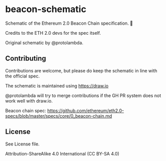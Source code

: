 # beacon-schematic

Schematic of the Ethereum 2.0 Beacon Chain specification. :rocket:

Credits to the ETH 2.0 devs for the spec itself.

Original schematic by @protolambda.


## Contributing

Contributions are welcome, but please do keep the schematic in line with the official spec.

The schematic is maintained using https://draw.io

@protolambda will try to merge contributions if the GH PR system does not work well with draw.io.

Beacon chain spec: https://github.com/ethereum/eth2.0-specs/blob/master/specs/core/0_beacon-chain.md


## License

See License file.

Attribution-ShareAlike 4.0 International (CC BY-SA 4.0) 
